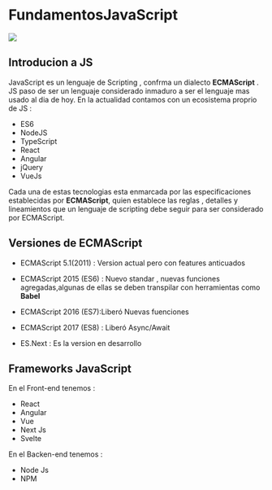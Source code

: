 # FundamentosJavaScript

<img src="https://www.clearboxseo.com/wp-content/uploads/2019/05/javascriptwpseo.png">


<!-- - <a href="https://github.com/mrneurus/fundamentosJs/blob/master/variables/variables.md">Variables</a> -->

## Introducion a JS

JavaScript es un lenguaje de Scripting , confrma un dialecto **ECMAScript** .
JS paso de ser un  lenguaje  considerado inmaduro a ser el lenguaje mas usado al dia de hoy. En la actualidad contamos con un ecosistema proprio de JS :
    
- ES6
- NodeJS
- TypeScript
- React
- Angular
- jQuery
- VueJs

Cada una de estas tecnologias esta enmarcada por las especificaciones establecidas por **ECMAScript**, quien establece las reglas , detalles y lineamientos que un lenguaje de scripting debe seguir para ser considerado por ECMAScript.

## Versiones de ECMAScript

- ECMAScript 5.1(2011) : Version actual pero con features anticuados

- ECMAScript 2015 (ES6) : Nuevo standar , nuevas funciones agregadas,algunas de ellas se deben transpilar con herramientas como **Babel**

- ECMAScript 2016 (ES7):Liberó Nuevas fuenciones

- ECMAScript 2017 (ES8) : Liberó Async/Await

- ES.Next : Es la version en desarrollo

## Frameworks JavaScript

En el Front-end  tenemos : 
- React
- Angular
- Vue
- Next Js
- Svelte


En el Backen-end  tenemos :

- Node Js
- NPM


